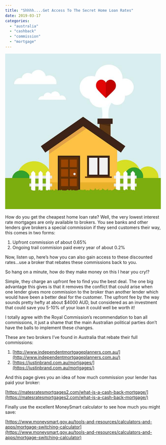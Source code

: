 ```yaml
---
title: "Shhhh....Get Access To The Secret Home Loan Rates"
date: 2019-03-17
categories: 
  - "australia"
  - "cashback"
  - "commission"
  - "mortgage"
---
```


![](images/md_5b3acedab8ea8.jpg)

How do you get the cheapest home loan rate? 
Well, the very lowest interest rate mortgages are only available to brokers. 
You see banks and other lenders give brokers a special commission if they send customers their way, 
this comes in two forms:

<!-- more -->

1. Upfront commission of about 0.65%
2. Ongoing trail commision paid every year of about 0.2%

Now, listen up, here’s how you can also gain access to these discounted rates...use a broker that rebates these commissions back to you.

So hang on a minute, how do they make money on this I hear you cry!?

Simple, they charge an upfront fee to find you the best deal. The one big advantage this gives is that it removes the conflict that could arise when one lender gives more commission to the broker than another lender which would have been a better deal for the customer. The upfront fee by the way sounds pretty hefty at about $4000 AUD, but considered as an investment that could save you 5-10% of your loan it could well be worth it!

I totally agree with the Royal Commission’s recommendation to ban all commissions, it just a shame that the main Australian political parties don’t have the balls to implement these changes.

These are two brokers I’ve found in Australia that rebate their full commissions:

1. [http://www.independentmortgageplanners.com.au/](http://www.independentmortgageplanners.com.au/)
2. [https://justinbrand.com.au/mortgages/](https://justinbrand.com.au/mortgages/)

And this page gives you an idea of how much commission your lender has paid your broker:

[https://matesratesmortgages2.com/what-is-a-cash-back-mortgage/](https://matesratesmortgages2.com/what-is-a-cash-back-mortgage/)

Finally use the excellent MoneySmart calculator to see how much you might save:

[https://www.moneysmart.gov.au/tools-and-resources/calculators-and-apps/mortgage-switching-calculator](https://www.moneysmart.gov.au/tools-and-resources/calculators-and-apps/mortgage-switching-calculator)

